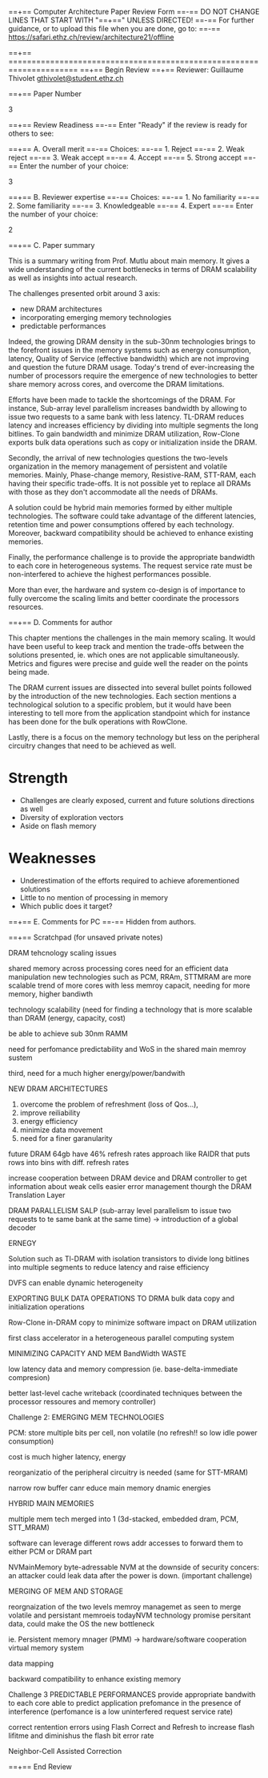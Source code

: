 ==+== Computer Architecture Paper Review Form
==-== DO NOT CHANGE LINES THAT START WITH "==+==" UNLESS DIRECTED!
==-== For further guidance, or to upload this file when you are done, go to:
==-== https://safari.ethz.ch/review/architecture21/offline

==+== =====================================================================
==+== Begin Review
==+== Reviewer: Guillaume Thivolet <gthivolet@student.ethz.ch>

==+== Paper Number

3

==+== Review Readiness
==-== Enter "Ready" if the review is ready for others to see:


==+== A. Overall merit
==-== Choices:
==-==    1. Reject
==-==    2. Weak reject
==-==    3. Weak accept
==-==    4. Accept
==-==    5. Strong accept
==-== Enter the number of your choice:

3

==+== B. Reviewer expertise
==-== Choices:
==-==    1. No familiarity
==-==    2. Some familiarity
==-==    3. Knowledgeable
==-==    4. Expert
==-== Enter the number of your choice:

2

==+== C. Paper summary

This is a summary writing from Prof. Mutlu about main memory. It gives a wide understanding of the current bottlenecks in terms of DRAM scalability as well as insights into actual research.

The challenges presented orbit around 3 axis:

- new DRAM architectures
- incorporating emerging memory technologies
- predictable performances

Indeed, the growing DRAM density in the sub-30nm technologies brings to the forefront issues in the memory systems such as energy consumption, latency, Quality of Service (effective bandwidth) which are not improving and question the future DRAM usage. Today's trend of ever-increasing the number of processors require the emergence of new technologies to better share memory across cores, and overcome the DRAM limitations.

Efforts have been made to tackle the shortcomings of the DRAM. For instance, Sub-array level parallelism increases bandwidth by allowing to issue two requests to a same bank with less latency. TL-DRAM reduces latency and increases efficiency by dividing into multiple segments the long bitlines. To gain bandwidth and minimize DRAM utilization, Row-Clone exports bulk data operations such as copy or initialization inside the DRAM.

Secondly, the arrival of new technologies questions the two-levels organization in the memory management of persistent and volatile memories. Mainly, Phase-change memory, Resistive-RAM, STT-RAM, each having their specific trade-offs. It is not possible yet to replace all DRAMs with those as they don't accommodate all the needs of DRAMs.

A solution could be hybrid main memories formed by either multiple technologies. The software could take advantage of the different latencies, retention time and power consumptions offered by each technology. Moreover, backward compatibility should be achieved to enhance existing memories.

Finally, the performance challenge is to provide the appropriate bandwidth to each core in heterogeneous systems. The request service rate must be non-interfered to achieve the highest performances possible.

More than ever, the hardware and system co-design is of importance to fully overcome the scaling limits and better coordinate the processors resources.

==+== D. Comments for author

This chapter mentions the challenges in the main memory scaling. It would have been useful to keep track and mention the trade-offs between the solutions presented, ie. which ones are not applicable simultaneously. Metrics and figures were precise and guide well the reader on the points being made.

The DRAM current issues are dissected into several bullet points followed by the introduction of the new technologies. Each section mentions a technological solution to a specific problem, but it would have been interesting to tell more from the application standpoint which for instance has been done for the bulk operations with RowClone.

Lastly, there is a focus on the memory technology but less on the peripheral circuitry changes that need to be achieved as well.


# Strength

- Challenges are clearly exposed, current and future solutions directions as well
- Diversity of exploration vectors
- Aside on flash memory

# Weaknesses

- Underestimation of the efforts required to achieve aforementioned solutions
- Little to no mention of processing in memory
- Which public does it target?

==+== E. Comments for PC
==-== Hidden from authors.



==+== Scratchpad (for unsaved private notes)

DRAM tehcnology scaling issues

shared memory across processing cores
need for an efficient data manipulation
new technologies such as PCM, RRAm, STTMRAM are more scalable
trend of more cores with less memroy capacit, needing for more memory, higher bandiwth

technology scalability (need for finding a technology that is more scalable than DRAM (energy, capacity, cost)

be able to achieve sub 30nm RAMM

need for perfomance predictability and WoS in the shared main memroy sustem

third, need for a much higher energy/power/bandwith


NEW DRAM ARCHITECTURES
1) overcome the problem of refreshment (loss of Qos...),
2) improve reiliability
3) energy efficiency
4) minimize data movement
5) need for a finer garanularity

future DRAM 64gb have 46% refresh rates
approach like RAIDR that puts rows into bins with diff. refresh rates

increase cooperation between DRAM device and DRAM controller to get information about weak cells
easier error management thourgh the DRAM Translation Layer


DRAM PARALLELISM
SALP (sub-array level parallelism to issue two requests to te same bank at the same time) -> introduction of a global decoder


ERNEGY

Solution such as Tl-DRAM with isolation transistors to divide long bitlines into multiple segments to reduce latency and raise efficiency

DVFS can enable dynamic heterogeneity

EXPORTING BULK DATA OPERATIONS TO DRMA
bulk data copy and initialization operations

Row-Clone in-DRAM copy to minimize software impact on DRAM utilization

first class accelerator in a heterogeneous parallel computing system


MINIMIZING CAPACITY AND MEM BandWidth WASTE

low latency data and memory compression (ie. base-delta-immediate compresion) 

better last-level cache writeback (coordinated techniques between the processor ressoures and memory controller)

Challenge 2: EMERGING MEM TECHNOLOGIES

PCM: store multiple bits per cell, non volatile (no refresh!! so low idle power consumption)

cost is much higher latency, energy

reorganizatio of the peripheral circuitry is needed (same for STT-MRAM)

narrow row buffer canr educe main memory dnamic energies


HYBRID MAIN MEMORIES

multiple mem tech merged into 1 (3d-stacked, embedded dram, PCM, STT_MRAM)

software can leverage different rows addr accesses to forward them to either PCM or DRAM part

NVMainMemory
byte-adressable NVM at the downside of security concers: an attacker could leak data after the power is down. (important challenge)


MERGING OF MEM AND STORAGE

reorgnaization of the two levels memroy managemet as seen to merge volatile and persistant memroeis 
todayNVM technology promise persitant data, could make the OS the new bottleneck

ie. Persistent memory mnager (PMM) -> hardware/software cooperation virtual memory system

data mapping

backward compatibility to enhance existing memory

Challenge 3 PREDICTABLE PERFORMANCES
provide appropriate bandwith to each core
able to predict application prefomance in the presence of interference 
(perfomance is a low uninterfered request service rate)

correct rentention errors using Flash Correct and Refresh to increase flash lifitme and diminishus the flash bit error rate

Neighbor-Cell Assisted Correction

==+== End Review

